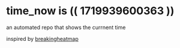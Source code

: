 # time_now is (( 1719939600363 ))

an automated repo that shows the currnent time

inspired by [breakingheatmap](https://github.com/breakingheatmap/breakingheatmap)